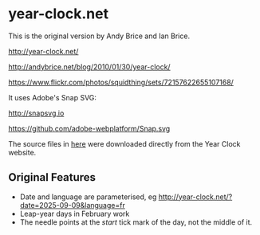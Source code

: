 year-clock.net
==============

This is the original version by Andy Brice and Ian Brice.

http://year-clock.net/

http://andybrice.net/blog/2010/01/30/year-clock/

https://www.flickr.com/photos/squidthing/sets/72157622655107168/


It uses Adobe's Snap SVG:

http://snapsvg.io

https://github.com/adobe-webplatform/Snap.svg


The source files in [here](year-clock.net) were downloaded directly from the Year Clock website.



Original Features
-----------------

* Date and language are parameterised, eg http://year-clock.net/?date=2025-09-09&language=fr
* Leap-year days in February work
* The needle points at the *start* tick mark of the day, not the middle of it.
